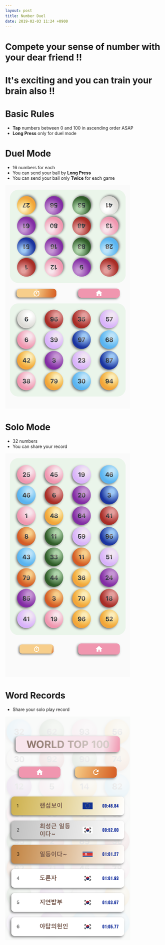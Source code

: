```yaml
---
layout: post
title: Number Duel
date: 2019-02-03 11:24 +0900
---
```

# Compete your sense of number with your dear friend !!
# It's exciting and you can train your brain also !!  

# Basic Rules
* **Tap** numbers between 0 and 100 in ascending order ASAP
* **Long Press** only for duel mode

# Duel Mode
* 16 numbers for each
* You can send your ball by **Long Press**
* You can send your ball only **Twice** for each game  
<img src="/assets/img/duel_before.png" width="400">


# Solo Mode
* 32 numbers
* You can share your record  
<img src="/assets/img/solo_before.png" width="400">

# Word Records
* Share your solo play record  
<img src="/assets/img/world_best.png" width="400">

[duel_before]: /assets/img/duel_before.png
[solo_before]: /assets/img/solo_before.png